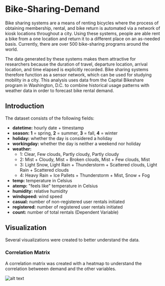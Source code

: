 # Bike-Sharing-Demand

Bike sharing systems are a means of renting bicycles where the process of obtaining membership, rental, and bike return is automated via a network of kiosk locations throughout a city. Using these systems, people are able rent a bike from a one location and return it to a different place on an as-needed basis. Currently, there are over 500 bike-sharing programs around the world.

The data generated by these systems makes them attractive for researchers because the duration of travel, departure location, arrival location, and time elapsed is explicitly recorded. Bike sharing systems therefore function as a sensor network, which can be used for studying mobility in a city. This analysis uses data from the Capital Bikeshare program in Washington, D.C. to combine historical usage patterns with weather data in order to forecast bike rental demand.

## Introduction

The dataset consists of the following fields: 


- **datetime:** hourly date + timestamp
- **season:** **1** = spring, **2** = summer, **3** = fall, **4** = winter
- **holiday:** whether the day is considered a holiday
- **workingday:** whether the day is neither a weekend nor holiday
- **weather:**
	- 1: Clear, Few clouds, Partly cloudy, Partly cloudy
	- 2: Mist + Cloudy, Mist + Broken clouds, Mist + Few clouds, Mist
	- 3: Light Snow, Light Rain + Thunderstorm + Scattered clouds, Light Rain + Scattered clouds
	- 4: Heavy Rain + Ice Pallets + Thunderstorm + Mist, Snow + Fog
- **temp:** temperature in Celsius
- **atemp:** "feels like" temperature in Celsius
- **humidity:** relative humidity
- **windspeed:** wind speed
- **casual:** number of non-registered user rentals initiated
- **registered:** number of registered user rentals initiated
- **count:** number of total rentals (Dependent Variable)

## Visualization

Several visualizations were created to better understand the data. 

### Correlation Matrix

A correlation matrix was created with a heatmap to understand the correlation betweeen demand and the other variables. 

![alt text](https://github.com/smacauda/Bike-Sharing-Demand/blob/images/corr-matrix.png?raw=true)
